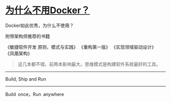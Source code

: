 # [为什么不用Docker？](https://github.com/zfy68/gitblog/issues/22)

Docker如此优秀，为什么不使用？


附带架构师推荐的书籍

《敏捷软件开发 原则、模式与实践》
《重构第一版》
《实现领域驱动设计》
《凤凰架构》
> 这几本都不错，前两本影响最大。思维模式是构建软件系统最好的工具。

---

Build, Ship and Run

---

Build once，Run anywhere